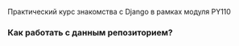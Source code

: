 Практический курс знакомства с Django в рамках модуля PY110

### Как работать с данным репозиторием?